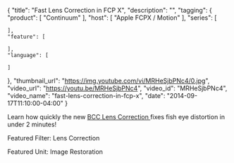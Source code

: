 {
  "title": "Fast Lens Correction in FCP X",
  "description": "",
  "tagging": {
    "product": [
      "Continuum"
    ],
    "host": [
      "Apple FCPX / Motion"
    ],
    "series": [

    ],
    "feature": [

    ],
    "language": [

    ]
  },
  "thumbnail_url": "https://img.youtube.com/vi/MRHeSjbPNc4/0.jpg",
  "video_url": "https://youtu.be/MRHeSjbPNc4",
  "video_id": "MRHeSjbPNc4",
  "video_name": "fast-lens-correction-in-fcp-x",
  "date": "2014-09-17T11:10:00-04:00"
}

Learn how quickly the new [ BCC Lens Correction
](/products/continuum/) fixes
fish eye distortion in under 2 minutes!

Featured Filter: Lens Correction

Featured Unit: Image Restoration


